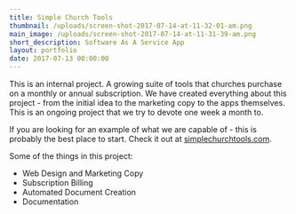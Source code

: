 ```yaml
---
title: Simple Church Tools
thumbnail: /uploads/screen-shot-2017-07-14-at-11-32-01-am.png
main_image: /uploads/screen-shot-2017-07-14-at-11-31-39-am.png
short_description: Software As A Service App
layout: portfolio
date: 2017-07-13 00:00:00
---
```



This is an internal project.  A growing suite of tools that churches purchase on a monthly or annual subscription.  We have created everything about this project - from the initial idea to the marketing copy to the apps themselves.  This is an ongoing project that we try to devote one week a month to.

If you are looking for an example of what we are capable of - this is probably the best place to start.  Check it out at [simplechurchtools.com](http://simplechurchtools.com).

Some of the things in this project:

* Web Design and Marketing Copy
* Subscription Billing
* Automated Document Creation
* Documentation